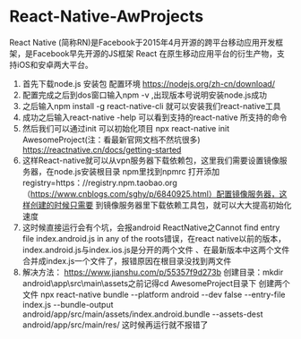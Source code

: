 # React-Native-AwProjects
React Native (简称RN)是Facebook于2015年4月开源的跨平台移动应用开发框架，是Facebook早先开源的JS框架 React 在原生移动应用平台的衍生产物，支持iOS和安卓两大平台。

1. 首先下载node.js 安装包 配置环境 https://nodejs.org/zh-cn/download/
2. 配置完成之后到dos窗口输入npm -v ,出现版本号说明安装node.js成功
3. 之后输入npm install -g react-native-cli 就可以安装我们react-native工具
4. 成功之后输入react-native -help 可以看到支持的react-native 所支持的命令
5. 然后我们可以通过init 可以初始化项目 npx react-native init AwesomeProject(注：看最新官网文档不然坑很多) https://reactnative.cn/docs/getting-started
6. 这样React-native就可以从vpn服务器下载依赖包，这里我们需要设置镜像服务器，在node.js安装根目录
npm里找到npmrc 打开添加registry=https：//registry.npm.taobao.org （https://www.cnblogs.com/sghy/p/6840925.html）配置镜像服务器，这样创建的时候只需要
到镜像服务器里下载依赖工具包，就可以大大提高初始化速度
7. 这时候直接运行会有个坑，会报android ReactNative之Cannot find entry file index.android.js in any of the roots错误，在react native以前的版本，index.android.js与index.ios.js是分开的两个文件
、在最新版本中这两个文件合并成index.js一个文件了，报错原因在根目录没找到两文件
8. 解决方法： https://www.jianshu.com/p/55357f9d273b
 创建目录：mkdir android\app\src\main\assets之前记得cd AwesomeProject目录下
 创建两个文件 npx react-native bundle --platform android --dev false --entry-file index.js --bundle-output         android/app/src/main/assets/index.android.bundle --assets-dest android/app/src/main/res/
这时候再运行就不报错了
